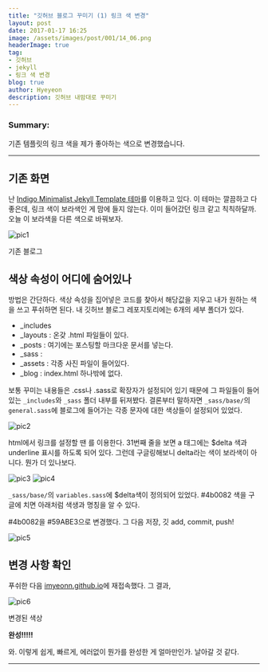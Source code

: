 ```yaml
---
title: "깃허브 블로그 꾸미기 (1) 링크 색 변경"
layout: post
date: 2017-01-17 16:25
image: /assets/images/post/001/14_06.png
headerImage: true
tag:
- 깃허브
- jekyll
- 링크 색 변경
blog: true
author: Hyeyeon
description: 깃허브 내맘대로 꾸미기
---
```


### Summary:

기존 템플릿의 링크 색을 제가 좋아하는 색으로 변경했습니다.

---



## 기존 화면

난 [Indigo Minimalist Jekyll Template 테마](https://github.com/sergiokopplin/indigo)를 이용하고 있다. 이 테마는 깔끔하고 다 좋은데, 링크 색이 보라색인 게 맘에 들지 않는다. 이미 들어갔던 링크 같고 칙칙하달까. 오늘 이 보라색을 다른 색으로 바꿔보자.

![pic1](/assets/images/post/001/14_01.png)<figcaption class="caption">기존 블로그</figcaption>

## 색상 속성이 어디에 숨어있나

방법은 간단하다. 색상 속성을 집어넣은 코드를 찾아서 해당값을 지우고 내가 원하는 색을 쓰고 푸쉬하면 된다. 내 깃허브 블로그 레포지토리에는 6개의 세부 폴더가 있다.

* \_includes
* \_layouts : 온갖 .html 파일들이 있다.
* \_posts : 여기에는 포스팅할 마크다운 문서를 넣는다.
* \_sass :
* \_assets : 각종 사진 파일이 들어있다.
* \_blog : index.html 하나밖에 없다.

보통 꾸미는 내용들은 .css나 .sass로 확장자가 설정되어 있기 때문에 그 파일들이 들어있는 `_includes`와 `_sass` 폴더 내부를 뒤져봤다. 결론부터 말하자면 `_sass/base/`의 `general.sass`에 블로그에 들어가는 각종 문자에 대한 색상들이 설정되어 있었다.

![pic2](/assets/images/post/001/14_02.png)

html에서 링크를 설정할 땐 <a ></a>를 이용한다. 31번째 줄을 보면 a 태그에는 $delta 색과 underline 표시를 하도록 되어 있다. 그런데 구글링해보니 delta라는 색이 보라색이 아니다. 뭔가 더 있나보다.

![pic3](/assets/images/post/001/14_03.png)
![pic4](/assets/images/post/001/14_04.png)

`_sass/base/`의 `variables.sass`에 $delta색이 정의되어 있었다. #4b0082 색을 구글에 치면 아래처럼 색생과 명칭을 알 수 있다.

 #4b0082을 #59ABE3으로 변경했다. 그 다음 저장, 깃 add, commit, push!

![pic5](/assets/images/post/001/14_05.png)


## 변경 사항 확인

푸쉬한 다음 [imyeonn.github.io](https://imyeonn.github.io)에 재접속했다. 그 결과,

![pic6](/assets/images/post/001/14_06.png)<figcaption class="caption">변경된 색상</figcaption>

**완성!!!!!**

와. 이렇게 쉽게, 빠르게, 에러없이 뭔가를 완성한 게 얼마만인가.
날아갈 것 같다.


---
